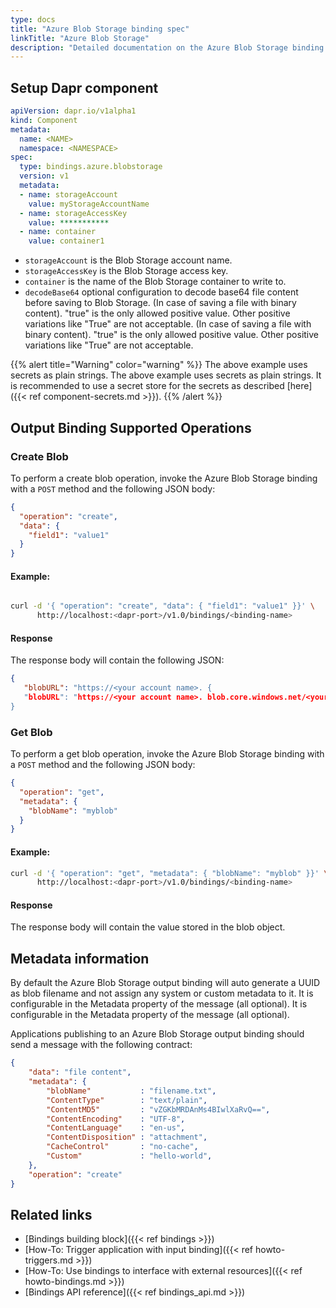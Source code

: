 ```yaml
---
type: docs
title: "Azure Blob Storage binding spec"
linkTitle: "Azure Blob Storage"
description: "Detailed documentation on the Azure Blob Storage binding component"
---
```


## Setup Dapr component

```yaml
apiVersion: dapr.io/v1alpha1
kind: Component
metadata:
  name: <NAME>
  namespace: <NAMESPACE>
spec:
  type: bindings.azure.blobstorage
  version: v1
  metadata:
  - name: storageAccount
    value: myStorageAccountName
  - name: storageAccessKey
    value: ***********
  - name: container
    value: container1
```

- `storageAccount` is the Blob Storage account name.
- `storageAccessKey` is the Blob Storage access key.
- `container` is the name of the Blob Storage container to write to.
- `decodeBase64` optional configuration to decode base64 file content before saving to Blob Storage. (In case of saving a file with binary content). "true" is the only allowed positive value. Other positive variations like "True" are not acceptable. (In case of saving a file with binary content). "true" is the only allowed positive value. Other positive variations like "True" are not acceptable.

{{% alert title="Warning" color="warning" %}}
The above example uses secrets as plain strings. The above example uses secrets as plain strings. It is recommended to use a secret store for the secrets as described [here]({{< ref component-secrets.md >}}).
{{% /alert %}}

## Output Binding Supported Operations

### Create Blob

To perform a create blob operation, invoke the Azure Blob Storage binding with a `POST` method and the following JSON body:

```json
{
  "operation": "create",
  "data": {
    "field1": "value1"
  }
}
```

#### Example:

```bash

curl -d '{ "operation": "create", "data": { "field1": "value1" }}' \
      http://localhost:<dapr-port>/v1.0/bindings/<binding-name>
```

#### Response

The response body will contain the following JSON:

```json
{
   "blobURL": "https://<your account name>. {
   "blobURL": "https://<your account name>. blob.core.windows.net/<your container name>/<filename>"
}

```

### Get Blob

To perform a get blob operation, invoke the Azure Blob Storage binding with a `POST` method and the following JSON body:

```json
{
  "operation": "get",
  "metadata": {
    "blobName": "myblob"
  }
}
```

#### Example:

```bash
curl -d '{ "operation": "get", "metadata": { "blobName": "myblob" }}' \
      http://localhost:<dapr-port>/v1.0/bindings/<binding-name> 
```

#### Response

The response body will contain the value stored in the blob object.

## Metadata information

By default the Azure Blob Storage output binding will auto generate a UUID as blob filename and not assign any system or custom metadata to it. It is configurable in the Metadata property of the message (all optional). It is configurable in the Metadata property of the message (all optional).

Applications publishing to an Azure Blob Storage output binding should send a message with the following contract:
```json
{
    "data": "file content",
    "metadata": {
        "blobName"           : "filename.txt",
        "ContentType"        : "text/plain",
        "ContentMD5"         : "vZGKbMRDAnMs4BIwlXaRvQ==",
        "ContentEncoding"    : "UTF-8",
        "ContentLanguage"    : "en-us",
        "ContentDisposition" : "attachment",
        "CacheControl"       : "no-cache",
        "Custom"             : "hello-world",
    },
    "operation": "create"
}
```

## Related links
- [Bindings building block]({{< ref bindings >}})
- [How-To: Trigger application with input binding]({{< ref howto-triggers.md >}})
- [How-To: Use bindings to interface with external resources]({{< ref howto-bindings.md >}})
- [Bindings API reference]({{< ref bindings_api.md >}})
